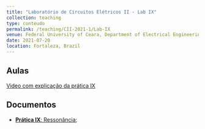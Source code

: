 ```yaml
---
title: "Laboratório de Circuitos Elétricos II - Lab IX"
collection: teaching
type: conteudo
permalink: /teaching/CII-2021-1/Lab-IX
venue: Federal University of Ceara, Department of Electrical Engineering
date: 2021-07-20
location: Fortaleza, Brazil
---
```


## Aulas
[Video com explicação da prática IX]()

## Documentos
- [**Prática IX**: Ressonância](https://github.com/lucassm/lucassm.github.io/raw/master/files/CII-2021-1/Lab-IX-Ressonancia-2021.pdf);
